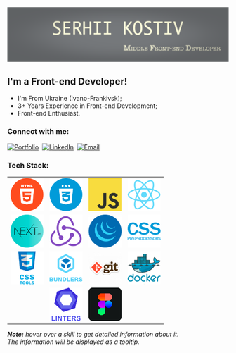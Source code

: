 <img src="./assets/preview.png" alt="Preview"/>

## I'm a Front-end Developer!

- I'm From Ukraine (Ivano-Frankivsk);
- 3+ Years Experience in Front-end Development;
- Front-end Enthusiast.

### Connect with me:

[<img alt="Portfolio" src="https://img.shields.io/badge/website-3423A6.svg?&style=for-the-badge&logo=google-chrome&logoColor=fff"/>][portfolio]&nbsp;
[<img alt="LinkedIn" src="https://img.shields.io/badge/linkedin-0077B5.svg?&style=for-the-badge&logo=linkedin&logoColor=fff"/>][linkedin]&nbsp;
[<img alt="Email" src="https://img.shields.io/badge/email-D14836.svg?&style=for-the-badge&logo=gmail&logoColor=fff"/>][email]

### Tech Stack:

<table>
  <tr>
    <td>
      <img src="./assets/skills/frontend/html.png" alt="HTML" width="75" title="HTML"/>
    </td>
    <td>
      <img src="./assets/skills/frontend/css.png" alt="CSS" width="75" title="CSS"/>
    </td>
    <td>
      <img src="./assets/skills/frontend/js.png" alt="JavaScript" width="75" title="JavaScript"/>
    </td>
    <td>
      <img src="./assets/skills/frontend/react.png" alt="React" width="75" title="React"/>
    </td>
  </tr>
  <tr>
    <td>
      <img src="./assets/skills/frontend/next.png" width="75"
           alt="Next.js"
           title="Next.js"
      />
    </td>
    <td>
      <img src="./assets/skills/frontend/redux.png" width="75"
           alt="Redux and Redux Toolkit"
           title="Redux and Redux Toolkit"/>
    </td>
    <td>
      <img src="./assets/skills/frontend/jquery.png" alt="jQuery" width="75" title="jQuery"/>
    </td>
    <td>
      <img src="./assets/skills/frontend/css_preprocessors.png" width="75"
           alt="CSS preprocessors such as SASS, LESS"
           title="CSS preprocessors such as SASS, LESS"
      />
    </td>
  </tr>
  <tr>
    <td>
      <img src="./assets/skills/frontend/css_tools.png" width="75"
           alt="CSS tools such as Material-UI, Ant Design, Tailwind CSS, Bootstrap and Materialize"
           title="CSS tools such as Material-UI, Ant Design, Tailwind CSS, Bootstrap and Materialize"
      />
    </td>
    <td>
      <img src="./assets/skills/frontend/bundlers.png" width="75"
           alt="Bundlers and task managers such as Webpack, Gulp"
           title="Bundlers and task managers such as Webpack, Gulp"
      />
    </td>
    <td>
      <img src="./assets/skills/other/git.png" width="75"
           alt="Git, as well as technologies such as GitHub, GitLab and Bitbucket"
           title="Git, as well as technologies such as GitHub, GitLab and Bitbucket"/>
    </td>
    <td>
      <img src="./assets/skills/other/docker.png" alt="Docker" width="75" title="Docker"/>
    </td>
  </tr>
  <tr>
    <td></td>
    <td>
      <img src="./assets/skills/other/linters.png" width="75"
           alt="Linters and code formatters such as ESLint, Stylelint and Prettier"
           title="Linters and code formatters such as ESLint, Stylelint and Prettier"/>
    </td>
    <td>
      <img src="./assets/skills/other/figma.png" alt="Figma and Adobe Photoshop" width="75" title="Figma and Adobe Photoshop"/>
    </td>
    <td></td>
  </tr>
</table>

_**Note:** hover over a skill to get detailed information about it. </br> The information will be displayed as a tooltip._

[linkedin]: https://www.linkedin.com/in/serhii-kostiv/
[email]: mailto:kostiv.serhii@gmail.com
[portfolio]: https://kraiviks.github.io/
